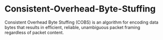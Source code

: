 # Consistent-Overhead-Byte-Stuffing
Consistent Overhead Byte Stuffing (COBS) is an algorithm for encoding data bytes that results in efficient, reliable, unambiguous packet framing regardless of packet content.
